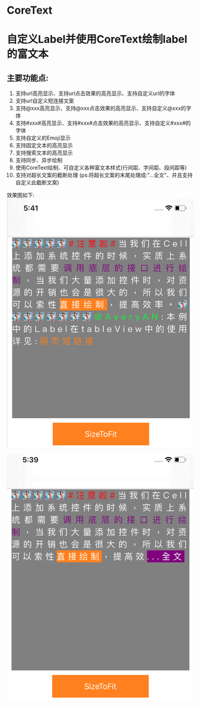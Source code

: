 # CoreText

自定义Label并使用CoreText绘制label的富文本
======================================

主要功能点:<br>
---------
1. 支持url高亮显示、支持url点击效果的高亮显示、支持自定义url的字体<br>
2. 支持url自定义短连接文案<br>
3. 支持@xxx高亮显示、支持@xxx点击效果的高亮显示、支持自定义@xxx的字体<br>
4. 支持#xxx#高亮显示、支持#xxx#点击效果的高亮显示、支持自定义#xxx#的字体<br>
5. 支持自定义的Emoji显示
6. 支持固定文本的高亮显示<br>
7. 支持搜索文本的高亮显示<br>
8. 支持同步、异步绘制<br>
9. 使用CoreText绘制、可自定义各种富文本样式(行间距、字间距、段间距等)<br>
10. 支持对超长文案的截断处理 (ps:将超长文案的末尾处理成:"...全文"、并且支持自定义此截断文案)


效果图如下: <br>
![示例](https://github.com/Avery-AN/CoreText/raw/master/DEMO_images/demo.png)

![截断文案示例](https://github.com/Avery-AN/CoreText/raw/master/DEMO_images/demo2.png)
